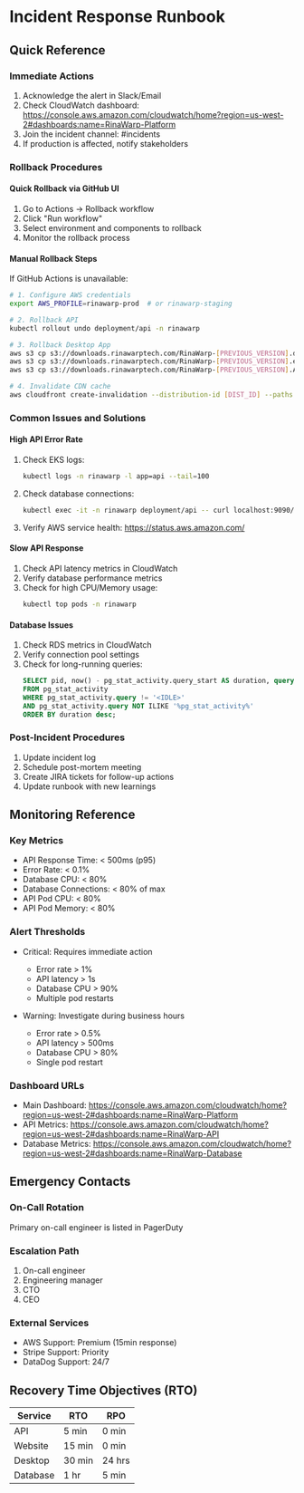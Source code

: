 # Incident Response Runbook

## Quick Reference

### Immediate Actions
1. Acknowledge the alert in Slack/Email
2. Check CloudWatch dashboard: https://console.aws.amazon.com/cloudwatch/home?region=us-west-2#dashboards:name=RinaWarp-Platform
3. Join the incident channel: #incidents
4. If production is affected, notify stakeholders

### Rollback Procedures

#### Quick Rollback via GitHub UI
1. Go to Actions → Rollback workflow
2. Click "Run workflow"
3. Select environment and components to rollback
4. Monitor the rollback process

#### Manual Rollback Steps
If GitHub Actions is unavailable:

```bash
# 1. Configure AWS credentials
export AWS_PROFILE=rinawarp-prod  # or rinawarp-staging

# 2. Rollback API
kubectl rollout undo deployment/api -n rinawarp

# 3. Rollback Desktop App
aws s3 cp s3://downloads.rinawarptech.com/RinaWarp-[PREVIOUS_VERSION].dmg s3://downloads.rinawarptech.com/latest/RinaWarp-latest-macos.dmg
aws s3 cp s3://downloads.rinawarptech.com/RinaWarp-[PREVIOUS_VERSION].exe s3://downloads.rinawarptech.com/latest/RinaWarp-latest-windows.exe
aws s3 cp s3://downloads.rinawarptech.com/RinaWarp-[PREVIOUS_VERSION].AppImage s3://downloads.rinawarptech.com/latest/RinaWarp-latest-linux.AppImage

# 4. Invalidate CDN cache
aws cloudfront create-invalidation --distribution-id [DIST_ID] --paths "/*"
```

### Common Issues and Solutions

#### High API Error Rate
1. Check EKS logs:
   ```bash
   kubectl logs -n rinawarp -l app=api --tail=100
   ```
2. Check database connections:
   ```bash
   kubectl exec -it -n rinawarp deployment/api -- curl localhost:9090/metrics | grep db_connections
   ```
3. Verify AWS service health: https://status.aws.amazon.com/

#### Slow API Response
1. Check API latency metrics in CloudWatch
2. Verify database performance metrics
3. Check for high CPU/Memory usage:
   ```bash
   kubectl top pods -n rinawarp
   ```

#### Database Issues
1. Check RDS metrics in CloudWatch
2. Verify connection pool settings
3. Check for long-running queries:
   ```sql
   SELECT pid, now() - pg_stat_activity.query_start AS duration, query 
   FROM pg_stat_activity 
   WHERE pg_stat_activity.query != '<IDLE>' 
   AND pg_stat_activity.query NOT ILIKE '%pg_stat_activity%' 
   ORDER BY duration desc;
   ```

### Post-Incident Procedures
1. Update incident log
2. Schedule post-mortem meeting
3. Create JIRA tickets for follow-up actions
4. Update runbook with new learnings

## Monitoring Reference

### Key Metrics
- API Response Time: < 500ms (p95)
- Error Rate: < 0.1%
- Database CPU: < 80%
- Database Connections: < 80% of max
- API Pod CPU: < 80%
- API Pod Memory: < 80%

### Alert Thresholds
- Critical: Requires immediate action
  - Error rate > 1%
  - API latency > 1s
  - Database CPU > 90%
  - Multiple pod restarts

- Warning: Investigate during business hours
  - Error rate > 0.5%
  - API latency > 500ms
  - Database CPU > 80%
  - Single pod restart

### Dashboard URLs
- Main Dashboard: https://console.aws.amazon.com/cloudwatch/home?region=us-west-2#dashboards:name=RinaWarp-Platform
- API Metrics: https://console.aws.amazon.com/cloudwatch/home?region=us-west-2#dashboards:name=RinaWarp-API
- Database Metrics: https://console.aws.amazon.com/cloudwatch/home?region=us-west-2#dashboards:name=RinaWarp-Database

## Emergency Contacts

### On-Call Rotation
Primary on-call engineer is listed in PagerDuty

### Escalation Path
1. On-call engineer
2. Engineering manager
3. CTO
4. CEO

### External Services
- AWS Support: Premium (15min response)
- Stripe Support: Priority
- DataDog Support: 24/7

## Recovery Time Objectives (RTO)

| Service    | RTO    | RPO    |
|------------|--------|---------|
| API        | 5 min  | 0 min   |
| Website    | 15 min | 0 min   |
| Desktop    | 30 min | 24 hrs  |
| Database   | 1 hr   | 5 min   |

